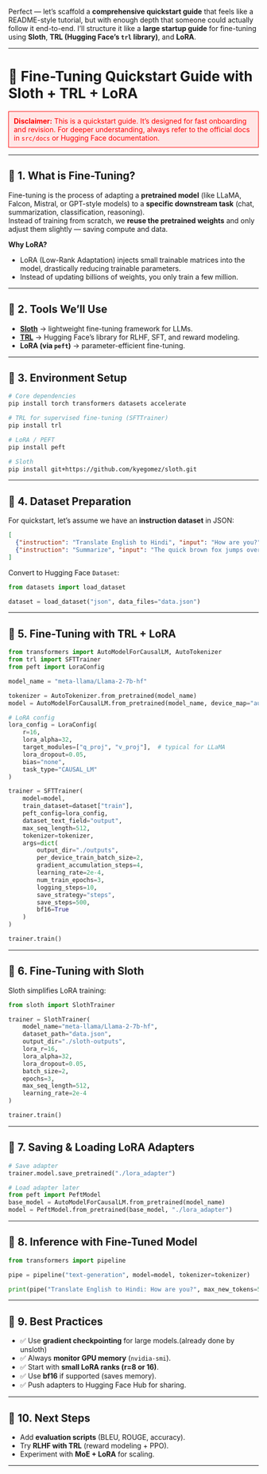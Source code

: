 Perfect — let’s scaffold a **comprehensive quickstart guide** that feels like a README-style tutorial, but with enough depth that someone could actually follow it end-to-end. I’ll structure it like a **large startup guide** for fine-tuning using **Sloth**, **TRL (Hugging Face’s `trl` library)**, and **LoRA**.  

---

# 🚀 Fine-Tuning Quickstart Guide with Sloth + TRL + LoRA

<div style="background-color:#ffe6e6; color:red; padding:10px; border:1px solid red;">
  <strong>Disclaimer:</strong> This is a quickstart guide. It’s designed for fast onboarding and revision. For deeper understanding, always refer to the official docs in <code>src/docs</code> or Hugging Face documentation.
</div>

---

## 📌 1. What is Fine-Tuning?

Fine-tuning is the process of adapting a **pretrained model** (like LLaMA, Falcon, Mistral, or GPT-style models) to a **specific downstream task** (chat, summarization, classification, reasoning).  
Instead of training from scratch, we **reuse the pretrained weights** and only adjust them slightly — saving compute and data.

**Why LoRA?**
- LoRA (Low-Rank Adaptation) injects small trainable matrices into the model, drastically reducing trainable parameters.
- Instead of updating billions of weights, you only train a few million.

---

## 📌 2. Tools We’ll Use

- **[Sloth](https://github.com/kyegomez/sloth)** → lightweight fine-tuning framework for LLMs.
- **[TRL](https://huggingface.co/docs/trl/index)** → Hugging Face’s library for RLHF, SFT, and reward modeling.
- **LoRA (via `peft`)** → parameter-efficient fine-tuning.

---

## 📌 3. Environment Setup

```bash
# Core dependencies
pip install torch transformers datasets accelerate

# TRL for supervised fine-tuning (SFTTrainer)
pip install trl

# LoRA / PEFT
pip install peft

# Sloth
pip install git+https://github.com/kyegomez/sloth.git
```

---

## 📌 4. Dataset Preparation

For quickstart, let’s assume we have an **instruction dataset** in JSON:

```json
[
  {"instruction": "Translate English to Hindi", "input": "How are you?", "output": "आप कैसे हैं?"},
  {"instruction": "Summarize", "input": "The quick brown fox jumps over the lazy dog.", "output": "Fox jumps over dog."}
]
```

Convert to Hugging Face `Dataset`:

```python
from datasets import load_dataset

dataset = load_dataset("json", data_files="data.json")
```

---

## 📌 5. Fine-Tuning with TRL + LoRA

```python
from transformers import AutoModelForCausalLM, AutoTokenizer
from trl import SFTTrainer
from peft import LoraConfig

model_name = "meta-llama/Llama-2-7b-hf"

tokenizer = AutoTokenizer.from_pretrained(model_name)
model = AutoModelForCausalLM.from_pretrained(model_name, device_map="auto")

# LoRA config
lora_config = LoraConfig(
    r=16,
    lora_alpha=32,
    target_modules=["q_proj", "v_proj"],  # typical for LLaMA
    lora_dropout=0.05,
    bias="none",
    task_type="CAUSAL_LM"
)

trainer = SFTTrainer(
    model=model,
    train_dataset=dataset["train"],
    peft_config=lora_config,
    dataset_text_field="output",
    max_seq_length=512,
    tokenizer=tokenizer,
    args=dict(
        output_dir="./outputs",
        per_device_train_batch_size=2,
        gradient_accumulation_steps=4,
        learning_rate=2e-4,
        num_train_epochs=3,
        logging_steps=10,
        save_strategy="steps",
        save_steps=500,
        bf16=True
    )
)

trainer.train()
```

---

## 📌 6. Fine-Tuning with Sloth

Sloth simplifies LoRA training:

```python
from sloth import SlothTrainer

trainer = SlothTrainer(
    model_name="meta-llama/Llama-2-7b-hf",
    dataset_path="data.json",
    output_dir="./sloth-outputs",
    lora_r=16,
    lora_alpha=32,
    lora_dropout=0.05,
    batch_size=2,
    epochs=3,
    max_seq_length=512,
    learning_rate=2e-4
)

trainer.train()
```

---

## 📌 7. Saving & Loading LoRA Adapters

```python
# Save adapter
trainer.model.save_pretrained("./lora_adapter")

# Load adapter later
from peft import PeftModel
base_model = AutoModelForCausalLM.from_pretrained(model_name)
model = PeftModel.from_pretrained(base_model, "./lora_adapter")
```

---

## 📌 8. Inference with Fine-Tuned Model

```python
from transformers import pipeline

pipe = pipeline("text-generation", model=model, tokenizer=tokenizer)

print(pipe("Translate English to Hindi: How are you?", max_new_tokens=50))
```

---

## 📌 9. Best Practices

- ✅ Use **gradient checkpointing** for large models.(already done by unsloth)
- ✅ Always **monitor GPU memory** (`nvidia-smi`).
- ✅ Start with **small LoRA ranks (r=8 or 16)**.
- ✅ Use **bf16** if supported (saves memory).
- ✅ Push adapters to Hugging Face Hub for sharing.

---

## 📌 10. Next Steps

- Add **evaluation scripts** (BLEU, ROUGE, accuracy).
- Try **RLHF with TRL** (reward modeling + PPO).
- Experiment with **MoE + LoRA** for scaling.

---
